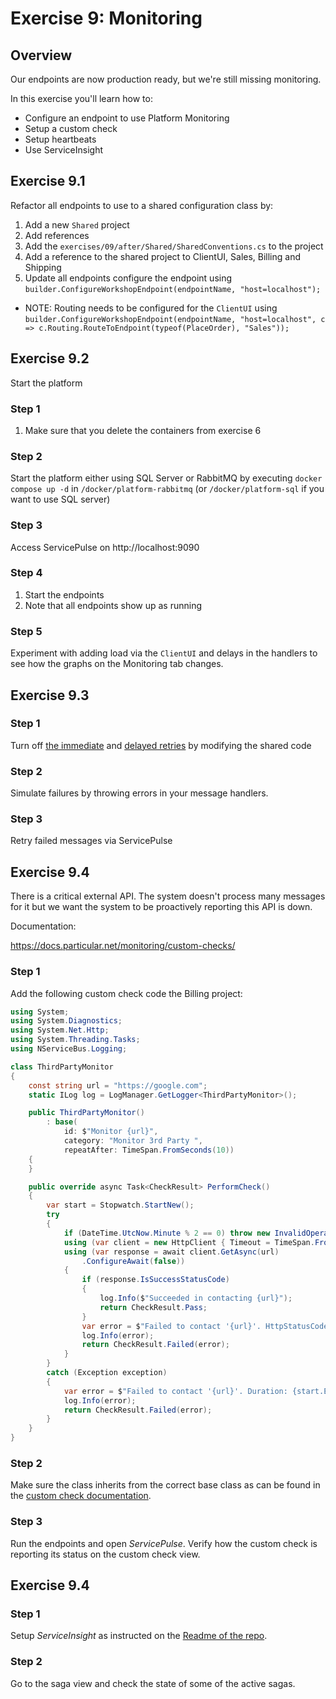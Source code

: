 # Exercise 9: Monitoring

## Overview

Our endpoints are now production ready, but we're still missing monitoring.

In this exercise you'll learn how to:

- Configure an endpoint to use Platform Monitoring
- Setup a custom check
- Setup heartbeats
- Use ServiceInsight

## Exercise 9.1

Refactor all endpoints to use to a shared configuration class by:

1. Add a new `Shared` project
1. Add references
    <PackageReference Include="NServiceBus" Version="9.*"/>
    <PackageReference Include="NServiceBus.Extensions.Hosting" Version="3.*"/>
    <PackageReference Include="NServiceBus.RabbitMQ" Version="9.*"/>
    <PackageReference Include="NServiceBus.ServicePlatform.Connector" Version="3.*" />
    <PackageReference Include="NServiceBus.SagaAudit" Version="5.*" />
1. Add the `exercises/09/after/Shared/SharedConventions.cs` to the project
1. Add a reference to the shared project to ClientUI, Sales, Billing and Shipping
1. Update all endpoints configure the endpoint using `builder.ConfigureWorkshopEndpoint(endpointName, "host=localhost");`
  - NOTE: Routing needs to be configured for the `ClientUI` using `builder.ConfigureWorkshopEndpoint(endpointName, "host=localhost", c => c.Routing.RouteToEndpoint(typeof(PlaceOrder), "Sales"));`

## Exercise 9.2

Start the platform

### Step 1

1. Make sure that you delete the containers from exercise 6

### Step 2

Start the platform either using SQL Server or RabbitMQ by executing `docker compose up -d` in `/docker/platform-rabbitmq` (or `/docker/platform-sql` if you want to use SQL server)

### Step 3

Access ServicePulse on http://localhost:9090

### Step 4 

1. Start the endpoints
1. Note that all endpoints show up as running

### Step 5

Experiment with adding load via the `ClientUI` and delays in the handlers to see how the graphs on the Monitoring tab changes.

## Exercise 9.3

### Step 1

Turn off [the immediate](https://docs.particular.net/nservicebus/recoverability/configure-immediate-retries#disabling) and [delayed retries](https://docs.particular.net/nservicebus/recoverability/configure-delayed-retries#disabling-through-code) by modifying the shared code

### Step 2

Simulate failures by throwing errors in your message handlers.

### Step 3

Retry failed messages via ServicePulse

## Exercise 9.4

There is a critical external API. The system doesn't process many messages for it but we want the system to be proactively reporting this API is down.

Documentation:

https://docs.particular.net/monitoring/custom-checks/

### Step 1

Add the following custom check code the Billing project:

```c#
using System;
using System.Diagnostics;
using System.Net.Http;
using System.Threading.Tasks;
using NServiceBus.Logging;

class ThirdPartyMonitor
{
    const string url = "https://google.com";
    static ILog log = LogManager.GetLogger<ThirdPartyMonitor>();

    public ThirdPartyMonitor()
        : base(
            id: $"Monitor {url}",
            category: "Monitor 3rd Party ",
            repeatAfter: TimeSpan.FromSeconds(10))
    {
    }

    public override async Task<CheckResult> PerformCheck()
    {
        var start = Stopwatch.StartNew();
        try
        {
            if (DateTime.UtcNow.Minute % 2 == 0) throw new InvalidOperationException("Current minute is even so I'm failing.");
            using (var client = new HttpClient { Timeout = TimeSpan.FromSeconds(30) })
            using (var response = await client.GetAsync(url)
                .ConfigureAwait(false))
            {
                if (response.IsSuccessStatusCode)
                {
                    log.Info($"Succeeded in contacting {url}");
                    return CheckResult.Pass;
                }
                var error = $"Failed to contact '{url}'. HttpStatusCode: {response.StatusCode}";
                log.Info(error);
                return CheckResult.Failed(error);
            }
        }
        catch (Exception exception)
        {
            var error = $"Failed to contact '{url}'. Duration: {start.Elapsed} Error: {exception.Message}";
            log.Info(error);
            return CheckResult.Failed(error);
        }
    }
}
```

### Step 2

Make sure the class inherits from the correct base class as can be found in the [custom check documentation](https://docs.particular.net/monitoring/custom-checks/writing-custom-checks).

### Step 3

Run the endpoints and open *ServicePulse*. Verify how the custom check is reporting its status on the custom check view.


## Exercise 9.4

### Step 1

Setup *ServiceInsight* as instructed on the [Readme of the repo](https://github.com/Particular/Workshop.NServiceBus).

### Step 2

Go to the saga view and check the state of some of the active sagas.
